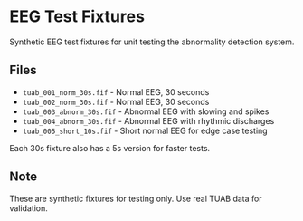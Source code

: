 # EEG Test Fixtures

Synthetic EEG test fixtures for unit testing the abnormality detection system.

## Files
- `tuab_001_norm_30s.fif` - Normal EEG, 30 seconds
- `tuab_002_norm_30s.fif` - Normal EEG, 30 seconds  
- `tuab_003_abnorm_30s.fif` - Abnormal EEG with slowing and spikes
- `tuab_004_abnorm_30s.fif` - Abnormal EEG with rhythmic discharges
- `tuab_005_short_10s.fif` - Short normal EEG for edge case testing

Each 30s fixture also has a 5s version for faster tests.

## Note
These are synthetic fixtures for testing only. Use real TUAB data for validation.
